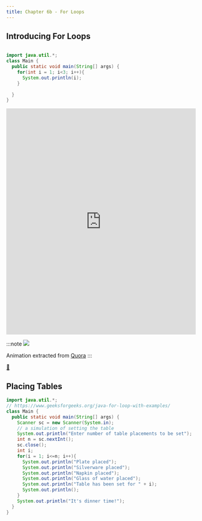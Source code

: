 ```yaml
---
title: Chapter 6b - For Loops
---
```



## Introducing For Loops


```java

import java.util.*;
class Main {
  public static void main(String[] args) {
    for(int i = 1; i<3; i++){
      System.out.println(i);
    }
    
  }
}

```

<iframe src="https://trinket.io/embed/java/4827fcc3f6" width="100%" height="600" frameborder="0" marginwidth="0" marginheight="0" allowfullscreen></iframe>


:::note
![](https://qph.cf2.quoracdn.net/main-qimg-57de0b301da5ce4c0dd813bc26162c80)

Animation extracted from [Quora](https://www.quora.com/How-do-I-use-a-for-loop-in-Java)
:::

[👀](https://learn2codelive.com/courses/107/pages/lesson-6-learning-activities-e1-introduce-for-loop-in-python?module_item_id=9181)


## Placing Tables

```java
import java.util.*;
// https://www.geeksforgeeks.org/java-for-loop-with-examples/
class Main {
  public static void main(String[] args) {
    Scanner sc = new Scanner(System.in);
    // a simulation of setting the table
    System.out.println("Enter number of table placements to be set");
    int n = sc.nextInt();
    sc.close();
    int i;
    for(i = 1; i<=n; i++){
      System.out.println("Plate placed");
      System.out.println("Silverware placed");
      System.out.println("Napkin placed");
      System.out.println("Glass of water placed");
      System.out.println("Table has been set for " + i);
      System.out.println();
    }
    System.out.println("It's dinner time!");
  }
}
```






